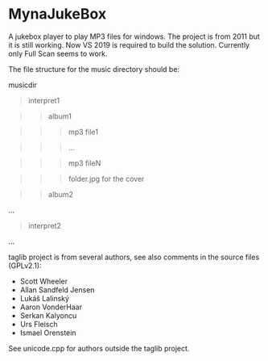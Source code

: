 # MynaJukeBox
A jukebox player to play MP3 files for windows. The project is from 2011 but it is still working. Now VS 2019 is required to build the solution. Currently only Full Scan seems to work.

The file structure for the music directory should be:

musicdir </br>
> interpret1 </br>

>> album1 </br>

>>> mp3 file1 </br>

>>> ... </br>

>>> mp3 fileN </br>

>>> folder.jpg for the cover</br>

>> album2 </br>

...</br>

> interpret2 </br>

... </br>

taglib project is from several authors, see also comments in the source files (GPLv2.1):

- Scott Wheeler
- Allan Sandfeld Jensen
- Lukáš Lalinský
- Aaron VonderHaar
- Serkan Kalyoncu
- Urs Fleisch
- Ismael Orenstein

See unicode.cpp for authors outside the taglib project.

